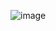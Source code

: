 ![image](https://user-images.githubusercontent.com/84553507/223924607-1201f8f9-e3d4-4265-8019-0df32870c761.png)
